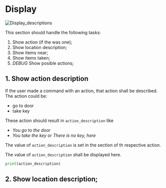 # Display

<!--
```plantuml
@startuml
partition Display descriptions {
        :Show action (if the was one);
        :Show location description;
        :Show items near;
        :Show items taken;
        ://DEBUG// Show posible actions;
        note left
            he user should experiment, 
            to figure out what actions works where?
        end note
    }

@enduml
```
-->

![Display_descriptions](https://www.plantuml.com/plantuml/svg/ROx1JWCn44Fl-nK-WeIqTpXGeI8-0F41OTTBecOpKMQYK5NyEsfKIgdmqVCyzaRD5Qjh7B8h5Yn8mZPeZcwFcJgLa8-UuZ3WfFjNBmrkwknDM62UQ4uXYRSFLrYKoNNmujar4uoh8j6L_o_cThmCZUFs-UdjPHpHeImQtYDFY_GNJ694v69dvoXFL6M1Ugbn1ZypIrYPx0v_E1CiuQCMGggXUMS_3MXITehcMVXupZ3DlR4RNyEmOPhh6hy1 "Display_descriptions")


This section should handle the following tasks:
1. Show action (if the was one);
1. Show location description;
1. Show items near;
1. Show items taken;
1. _DEBUG_ Show posible actions;

## 1. Show action description
If the user made a command with an action, that action shall be described.  
The action could be:
* go to door
* take key

These action should result in `action_description` like
* _You go to the door_
* _You take the key_ or _There is no key, here_

The value of `action_description` is set in the section of th respective action.

The value of `action_description` shall be displayed here.

```python
print(action_description)
```

## 2. Show location description;